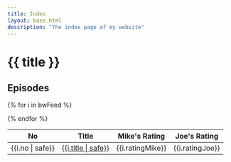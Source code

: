 ```yaml
---
title: Index
layout: base.html
description: "The index page of my website"
---
```

# {{ title }}

## Episodes

<table>
<thead>
<tr>
<th>No</th>
<th>Title</th>
<th>Mike's Rating</th>
<th>Joe's Rating</th>
</tr>
</thead>

{% for i in bwFeed %}
<tbody>
<tr>
<td>{{i.no | safe}}</td>
<td><a href="{{i.url}}">{{i.title | safe}}</a></td>
<td>{{i.ratingMike}}</td>
<td>{{i.ratingJoe}}</td>
</tr>
</tbody>
{% endfor %}
</table>